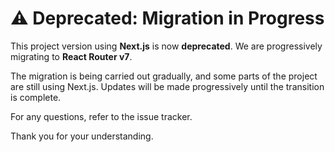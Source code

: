 # ⚠️ Deprecated: Migration in Progress

This project version using **Next.js** is now **deprecated**. We are progressively migrating to **React Router v7**.

The migration is being carried out gradually, and some parts of the project are still using Next.js. Updates will be made progressively until the transition is complete.

For any questions, refer to the issue tracker.

Thank you for your understanding.

